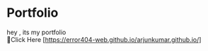 # Portfolio
hey , its my portfolio <br>
📍Click Here [https://error404-web.github.io/arjunkumar.github.io/]

